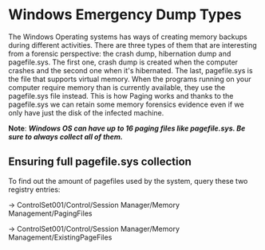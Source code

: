 # Windows Emergency Dump Types

The Windows Operating systems has ways of creating memory backups during different activities. There are three types of them that are interesting from a forensic perspective: the crash dump, hibernation dump and pagefile.sys.
The first one, crash dump is created when the computer crashes and the second one when it's hibernated. The last, pagefile.sys is the file that supports virtual memory. When the programs running on your computer require memory
than is currently available, they use the pagefile.sys file instead. This is how Paging works and thanks to the pagefile.sys we can retain some memory forensics evidence even if we only have just the disk of the infected machine.

**Note**: ***Windows OS can have up to 16 paging files like pagefile.sys. Be sure to always collect all of them.***

## Ensuring full pagefile.sys collection

To find out the amount of pagefiles used by the system, query these two registry entries:

-> ControlSet001/Control/Session Manager/Memory Management/PagingFiles

-> ControlSet001/Control/Session Manager/Memory Management/ExistingPageFiles
